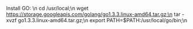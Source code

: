 Install GO:
\n
cd /usr/local;\n
wget https://storage.googleapis.com/golang/go1.3.3.linux-amd64.tar.gz;\n
tar -xvzf go1.3.3.linux-amd64.tar.gz;\n
export PATH=$PATH:/usr/local/go/bin;\n
